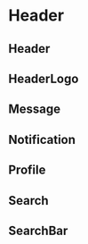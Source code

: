 # Header

## Header

## HeaderLogo

## Message

## Notification

## Profile

## Search

## SearchBar
